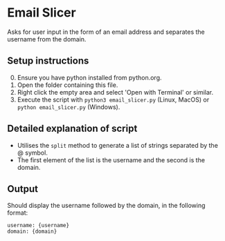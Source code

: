 # Email Slicer

Asks for user input in the form of an email address and separates the username from the domain.

## Setup instructions

0. Ensure you have python installed from python.org.
1. Open the folder containing this file.
2. Right click the empty area and select 'Open with Terminal' or similar.
3. Execute the script with `python3 email_slicer.py` (Linux, MacOS) or `python email_slicer.py` (Windows).


## Detailed explanation of script

- Utilises the `split` method to generate a list of strings separated by the @ symbol.
- The first element of the list is the username and the second is the domain.

## Output

Should display the username followed by the domain, in the following format:
```
username: {username}
domain: {domain}
```